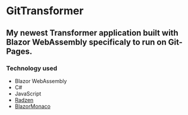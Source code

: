 # GitTransformer

My newest Transformer application built with Blazor WebAssembly specificaly to run on Git-Pages.
---
### Technology used
- Blazor WebAssembly
- C#
- JavaScript
- [Radzen](https://www.radzen.com/)
- [BlazorMonaco](https://github.com/serdarciplak/BlazorMonaco)
